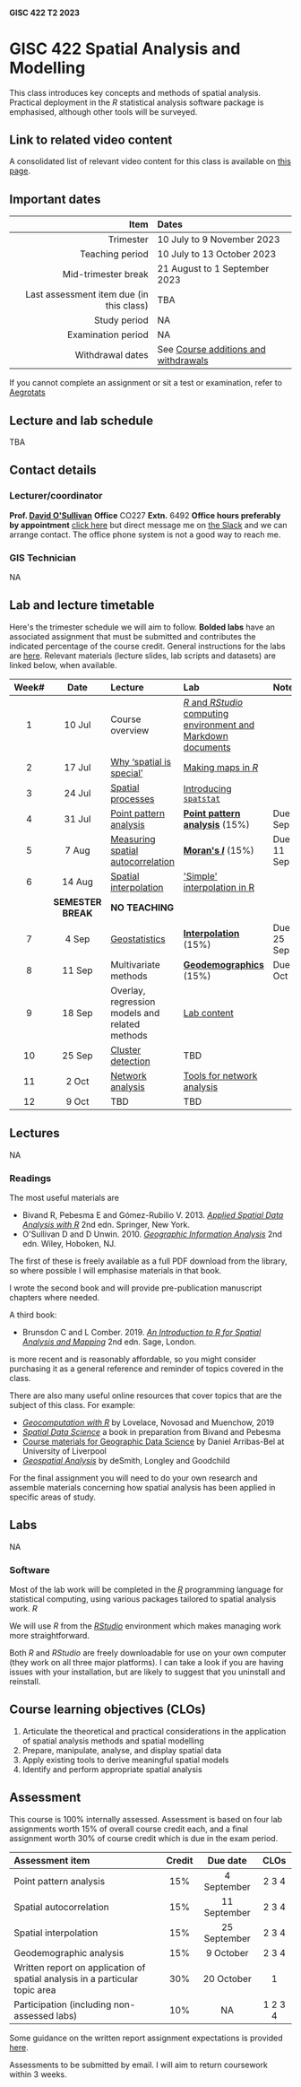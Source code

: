 #### GISC 422 T2 2023
# GISC 422 Spatial Analysis and Modelling
This class introduces key concepts and methods of spatial analysis. Practical deployment in the *R* statistical analysis software package is emphasised, although other tools will be surveyed.

<!--## COVID Alert level changes
If COVID alert levels change, the class will continue as follows:
+ **Level 1** Class as normal. Attendance in person preferred, streamed content will be available at the link posted on Blackboard. **Stay home if you are unwell**.
+ **Level 2** Room entry must be recorded using COVID app and/or the sign-in sheet. Sanitise hands on entry and exit from the lab. Wipe down your workstation (keyboard, mouse) with wipes provided at start and end of session. And, since the sessions are 3 hours long, wear a mask. As at other levels class will be streamed and recorded for those unwilling or unable to attend. Above all **stay home if you are unwell**.
+ **Level 3** or **Level 4** Class will be conducted solely over zoom with recordings available later for review.
-->

## Link to related video content
A consolidated list of relevant video content for this class is available on [this page](video-links.md).

## Important dates

Item | Dates
 -: | :-
Trimester | 10 July to 9 November 2023
Teaching period | 10 July to 13 October 2023
Mid-trimester break | 21 August to 1 September 2023
Last assessment item due (in this class) | TBA
Study period | NA
Examination period | NA
Withdrawal dates | See [Course additions and withdrawals](www.victoria.ac.nz/home/admisenrol/payments/withdrawalsrefunds)

If you cannot complete an assignment or sit a test or examination, refer to [Aegrotats](www.victoria.ac.nz/home/study/exams-and-assessments/aegrotat)

## Lecture and lab schedule
TBA

<!--Lectures are in Cotton 110 at 9AM on Mondays and will be followed immediately by related lab sessions in the same location. The combined session will last up to three hours, finishing before noon.-->

## Contact details
### Lecturer/coordinator
**Prof. [David O'Sullivan](mailto:david.osullivan@vuw.ac.nz)**
**Office** CO227 **Extn.** 6492 **Office hours preferably by appointment** [click here](http://calendly.com/dosullivan) but direct message me on [the Slack](https://vuwgisc2021.slack.com) and we can arrange contact. The office phone system is not a good way to reach me.

### GIS Technician
NA
<!--**[Andrew Rae](mailto:andrew.rae@vuw.ac.nz)**
**Office** CO502 **Office hours** 1-3PM Mondays
-->

## Lab and lecture timetable
Here's the trimester schedule we will aim to follow. **Bolded labs** have an associated assignment that must be submitted and contributes the indicated percentage of the course credit. General instructions for the labs are [here](labs/README.md).  Relevant materials (lecture slides, lab scripts and datasets) are linked below, when available.

Week# | Date | Lecture | Lab | Notes | [Videos](video-links.md)
:-: | :-: | :-- | :-- | :-- | :--
1 | 10 Jul | Course overview | [*R* and *RStudio* computing environment and Markdown documents](labs/intro-to-R-and-friends/README.md) | | [Practical](video-links.md#introducing-r-and-friends)
2 | 17 Jul | [Why &lsquo;spatial is special&rsquo;](https://southosullivan.com/gisc422/spatial-is-special/) | [Making maps in *R*](labs/making-maps-in-r/README.md) | | [Lecture](video-links.md#lecture-on-spatial-is-special)<br />[Practical](video-links.md#practical-materials-on-making-maps-in-r)
3 | 24 Jul | [Spatial processes](https://southosullivan.com/gisc422/spatial-processes/) | [Introducing `spatstat`](labs/introducing-spatstat/README.md) | | [Lecture](video-links.md#lecture-on-the-idea-of-a-spatial-process)<br />[Practical](video-links.md#practical-materials-on-spatial-processes)
4 | 31 Jul | [Point pattern analysis](https://southosullivan.com/gisc422/point-pattern-analysis/) | [**Point pattern analysis**](labs/point-pattern-analysis/README.md) (15%) | Due 4 Sep | [Lecture](video-links.md#lecture-on-point-pattern-analysis)<br />[Practical](video-links.md#overview-of-lab-on-point-pattern-analysis)
5 | 7 Aug | [Measuring spatial autocorrelation](https://southosullivan.com/gisc422/spatial-autocorrelation/) | [**Moran's *I***](labs/spatial-autocorrelation/README.md) (15%) | Due 11 Sep | [Lecture](video-links.md#lecture-on-spatial-autocorrelation)<br />[Practical](video-links.md#overview-of-lab-on-spatial-autocorrelation)
6 | 14 Aug | [Spatial interpolation](https://southosullivan.com/gisc422/interpolation/) | ['Simple' interpolation in R](labs/interpolation/README.md) | | [Lecture](video-links.md#lecture-on-simple-interpolation-methods)
| | **SEMESTER BREAK** | **NO TEACHING**
7 | 4 Sep | [Geostatistics](https://southosullivan.com/gisc422/geostatistics/) | [**Interpolation**](labs/interpolation/README.md) (15%) | Due 25 Sep | [Lecture](video-links.md#lecture-on-geostatistical-methods)
8 | 11 Sep | Multivariate methods | [**Geodemographics**](labs/multivariate-analysis/README.md) (15%)| Due 9 Oct | [Lecture](video-links.md#week-9-multivariate-analysis)
9 | 18 Sep | Overlay, regression models and related methods | [Lab content](labs/statistical-models/README.md) |
10 | 25 Sep | [Cluster detection](https://southosullivan.com/gisc422/cluster-detection/) | TBD |
11 | 2 Oct | [Network analysis](https://southosullivan.com/gisc422/network-analysis/) | [Tools for network analysis](labs/network-analysis/README.md)
12 | 9 Oct | TBD | TBD

## Lectures
NA

### Readings
The most useful materials are

+ Bivand R, Pebesma E and Gómez-Rubilio V. 2013. [*Applied Spatial Data Analysis with R*](https://link-springer-com.helicon.vuw.ac.nz/book/10.1007%2F978-1-4614-7618-4) 2nd edn. Springer, New York.
+ O'Sullivan D and D Unwin. 2010. [*Geographic Information Analysis*](http://www.wiley.com/WileyCDA/WileyTitle/productCd-0470288574.html) 2nd edn. Wiley, Hoboken, NJ.

The first of these is freely available as a full PDF download from the library, so where possible I will emphasise materials in that book. 

I wrote the second book and will provide pre-publication manuscript chapters where needed.

A third book:

  + Brunsdon C and L Comber. 2019. [*An Introduction to R for Spatial Analysis and Mapping*](https://au.sagepub.com/en-gb/oce/an-introduction-to-r-for-spatial-analysis-and-mapping/book258267 "Brunsdon and Comber Introduction to R book") 2nd edn. Sage, London.

is more recent and is reasonably affordable, so you might consider purchasing it as a general reference and reminder of topics covered in the class.

There are also many useful online resources that cover topics that are the subject of this class. For example:

+ [*Geocomputation with R*](https://geocompr.robinlovelace.net/) by Lovelace, Novosad and Muenchow, 2019
+ [*Spatial Data Science*](https://r-spatial.org/book/) a book in preparation from Bivand and Pebesma
+ [Course materials for Geographic Data Science](http://darribas.org/gds15/) by Daniel Arribas-Bel at University of Liverpool
+ [*Geospatial Analysis*](https://www.spatialanalysisonline.com/HTML/index.html) by deSmith, Longley and Goodchild

For the final assignment you will need to do your own research and assemble materials concerning how spatial analysis has been applied in specific areas of study.

## Labs
NA
<!--Lab sessions follow the lecture sessions and will cover related practical topics. Lab materials will generally be found [here](labs/). Only four sessions have an associated assessed assignment, but you should attend all labs and particpate fully to broaden your knowledge of GIScience methods and tools as any of the approaches covered may prove useful for you in other parts of the program. (Note also that a portion of the course credit is for participation in all aspects of the course.)-->

### Software
Most of the lab work will be completed in the [*R*](https://www.r-project.org/) programming language for statistical computing, using various packages tailored to spatial analysis work. *R*

We will use *R* from the [*RStudio*](https://www.rstudio.com/) environment which makes managing work more straightforward.

Both *R* and *RStudio* are freely downloadable for use on your own computer (they work on all three major platforms). I can take a look if you are having issues with your installation, but are likely to suggest that you uninstall and reinstall. <!--In some cases problems might arise from different versions of key packages, in which case you will have to work with the lab machine versions as we can't support multiple versions across different platforms.-->

## Course learning objectives (CLOs)
1. Articulate the theoretical and practical considerations in the application of spatial analysis methods and spatial modelling
2. Prepare, manipulate, analyse, and display spatial data
3. Apply existing tools to derive meaningful spatial models
4. Identify and perform appropriate spatial analysis

## Assessment
This course is 100% internally assessed.  Assessment is based on four lab assignments worth 15% of overall course credit each, and a final assignment worth 30% of course credit which is due in the exam period.

Assessment item | Credit | Due date | CLOs
:- | :-: | :-: | :-:
Point pattern analysis | 15% | 4 September | 2 3 4
Spatial autocorrelation | 15% | 11 September | 2 3 4
Spatial interpolation | 15% | 25 September | 2 3 4
Geodemographic analysis | 15% | 9 October | 2 3 4
Written report on application of spatial analysis in a particular topic area | 30% | 20 October | 1
Participation (including non-assessed labs) | 10% | NA | 1 2 3 4

Some guidance on the written report assignment expectations is provided [here](report/README.md).

Assessments to be submitted by email. I will aim to return coursework within 3 weeks. <!--Extensions should be requested from the SGEES administration office. If you anticipate problems come and talk to me.-->

<!--### Late submission penalties
All assignments must be handed in by their due dates. Non-submission  by the required date will result in a 5% penalty off your grade for that assignment for each day or part thereof that the coursework is late.  No submissions will be accepted more than 5 days after the due date.

Computer crash or similar excuses are not acceptable. Save your material and make sure you have something to submit by the due date.

### Non-assessed lab work
Note that there are also non-assessed lab sessions. These will be important for your ability to complete the final assignment effectively and to your all-around training in GIScience, so it is vital that you take them seriously as part of the course.

## Additional information
The primary mode of communication for the course will be via Blackboard, so please ensure that your contact details there are up to date and are regularly checked (note that Blackboard defaults to your myvuw email address).

### Class representatives
A volunteer is need to act as class representative. If you are interested let me know. Further information about the role is available [here](https://www.vuwsa.org.nz/class-representatives/).

### Other useful resources
+ [Academic Integrity and Plagiarism](https://www.wgtn.ac.nz/home/study/plagiarism)
+ [Aegrotats](https://www.wgtn.ac.nz/home/study/exams-and-assessments/aegrotat)
+ [Academic Progress](https://www.wgtn.ac.nz/home/study/academic-progress) (including restrictions and non-engagement)
+ [Dates and deadlines](https://www.wgtn.ac.nz/home/study/dates)
+ [Grades](https://www.wgtn.ac.nz/home/study/exams-and-assessments/grades)
+ [Resolving academic issues](https://www.wgtn.ac.nz/home/about/avcacademic/publications2#grievances)
+ [Special passes](https://www.wgtn.ac.nz/home/about/avcacademic/publications2#specialpass)
+ [Statutes and policies including the Student Conduct Statute](https://www.wgtn.ac.nz/home/about/policy)
+ [Student support](https://www.wgtn.ac.nz/home/viclife/studentservice)
+ [Students with disabilities](https://www.wgtn.ac.nz/st_services/disability)
+ [Student Charter](https://www.wgtn.ac.nz/learning-teaching/partnership/student-charter)
+ [Student Contract](https://www.wgtn.ac.nz/home/admisenrol/enrol/studentcontract)
+ [Turnitin](http://www.cad.vuw.ac.nz/wiki/Turnitin.html)
+ [VUWSA](https://www.vuwsa.org.nz)
-->
